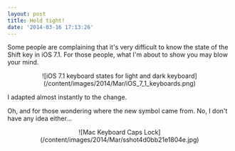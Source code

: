 ```yaml
---
layout: post
title: Hold tight!
date: '2014-03-16 17:13:26'
---
```


Some people are complaining that it's very difficult to know the state of the Shift key in iOS 7.1. For those people, what I'm about to show you may blow your mind.

<center>![iOS 7.1 keyboard states for light and dark keyboard](/content/images/2014/Mar/iOS_7_1_keyboards.png)</center>

I adapted almost instantly to the change.

Oh, and for those wondering where the new symbol came from. No, I don't have any idea either...

<center>![Mac Keyboard Caps Lock](/content/images/2014/Mar/sshot4d0bb21e1804e.jpg)</center>